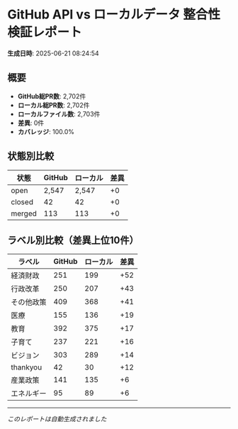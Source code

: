 # GitHub API vs ローカルデータ 整合性検証レポート

**生成日時**: 2025-06-21 08:24:54

## 概要

- **GitHub総PR数**: 2,702件
- **ローカル総PR数**: 2,702件
- **ローカルファイル数**: 2,703件
- **差異**: 0件
- **カバレッジ**: 100.0%

## 状態別比較

| 状態 | GitHub | ローカル | 差異 |
|------|--------|----------|------|
| open | 2,547 | 2,547 | +0 |
| closed | 42 | 42 | +0 |
| merged | 113 | 113 | +0 |

## ラベル別比較（差異上位10件）

| ラベル | GitHub | ローカル | 差異 |
|--------|--------|----------|------|
| 経済財政 | 251 | 199 | +52 |
| 行政改革 | 250 | 207 | +43 |
| その他政策 | 409 | 368 | +41 |
| 医療 | 155 | 136 | +19 |
| 教育 | 392 | 375 | +17 |
| 子育て | 237 | 221 | +16 |
| ビジョン | 303 | 289 | +14 |
| thankyou | 42 | 30 | +12 |
| 産業政策 | 141 | 135 | +6 |
| エネルギー | 95 | 89 | +6 |

---
*このレポートは自動生成されました*